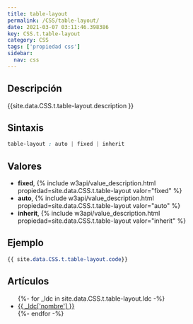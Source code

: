 ```yaml
---
title: table-layout
permalink: /CSS/table-layout/
date: 2021-03-07 03:11:46.398386
key: CSS.t.table-layout
category: CSS
tags: ['propiedad css']
sidebar: 
  nav: css
---
```


## Descripción
{{site.data.CSS.t.table-layout.description }}

## Sintaxis
~~~css
table-layout : auto | fixed | inherit
~~~

## Valores
* **fixed**,  {% include w3api/value_description.html propiedad=site.data.CSS.t.table-layout valor="fixed" %}
* **auto**,  {% include w3api/value_description.html propiedad=site.data.CSS.t.table-layout valor="auto" %}
* **inherit**,  {% include w3api/value_description.html propiedad=site.data.CSS.t.table-layout valor="inherit" %}

## Ejemplo
~~~css
{{ site.data.CSS.t.table-layout.code}}
~~~

## Artículos
<ul>
{%- for _ldc in site.data.CSS.t.table-layout.ldc -%}
   <li>
       <a href="{{_ldc['url'] }}">{{ _ldc['nombre'] }}</a>
   </li>
{%- endfor -%}
</ul>
